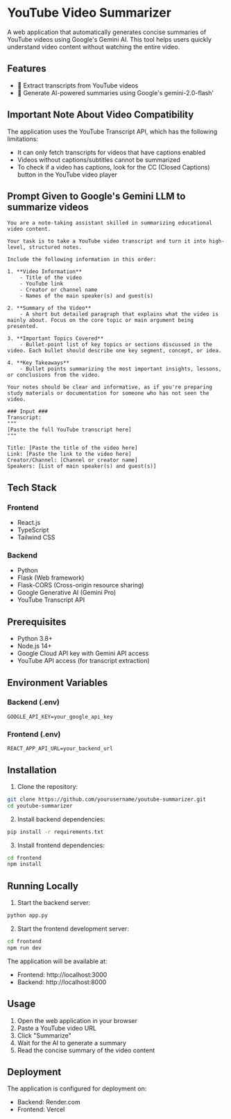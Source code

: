 # YouTube Video Summarizer

A web application that automatically generates concise summaries of YouTube videos using Google's Gemini AI. This tool helps users quickly understand video content without watching the entire video.

## Features

- 🎥 Extract transcripts from YouTube videos
- 🤖 Generate AI-powered summaries using Google's gemini-2.0-flash'

## Important Note About Video Compatibility

The application uses the YouTube Transcript API, which has the following limitations:

- It can only fetch transcripts for videos that have captions enabled
- Videos without captions/subtitles cannot be summarized
- To check if a video has captions, look for the CC (Closed Captions) button in the YouTube video player

## Prompt Given to Google's Gemini LLM to summarize videos

```
You are a note-taking assistant skilled in summarizing educational video content.

Your task is to take a YouTube video transcript and turn it into high-level, structured notes.

Include the following information in this order:

1. **Video Information**
    - Title of the video
    - YouTube link
    - Creator or channel name
    - Names of the main speaker(s) and guest(s)

2. **Summary of the Video**
    - A short but detailed paragraph that explains what the video is mainly about. Focus on the core topic or main argument being presented.

3. **Important Topics Covered**
    - Bullet-point list of key topics or sections discussed in the video. Each bullet should describe one key segment, concept, or idea.

4. **Key Takeaways**
    - Bullet points summarizing the most important insights, lessons, or conclusions from the video.

Your notes should be clear and informative, as if you're preparing study materials or documentation for someone who has not seen the video.

### Input ###
Transcript:
"""
[Paste the full YouTube transcript here]
"""

Title: [Paste the title of the video here]
Link: [Paste the link to the video here]
Creator/Channel: [Channel or creator name]
Speakers: [List of main speaker(s) and guest(s)]
```

## Tech Stack

### Frontend

- React.js
- TypeScript
- Tailwind CSS

### Backend

- Python
- Flask (Web framework)
- Flask-CORS (Cross-origin resource sharing)
- Google Generative AI (Gemini Pro)
- YouTube Transcript API

## Prerequisites

- Python 3.8+
- Node.js 14+
- Google Cloud API key with Gemini API access
- YouTube API access (for transcript extraction)

## Environment Variables

### Backend (.env)

```
GOOGLE_API_KEY=your_google_api_key
```

### Frontend (.env)

```
REACT_APP_API_URL=your_backend_url
```

## Installation

1. Clone the repository:

```bash
git clone https://github.com/yourusername/youtube-summarizer.git
cd youtube-summarizer
```

2. Install backend dependencies:

```bash
pip install -r requirements.txt
```

3. Install frontend dependencies:

```bash
cd frontend
npm install
```

## Running Locally

1. Start the backend server:

```bash
python app.py
```

2. Start the frontend development server:

```bash
cd frontend
npm run dev
```

The application will be available at:

- Frontend: http://localhost:3000
- Backend: http://localhost:8000

## Usage

1. Open the web application in your browser
2. Paste a YouTube video URL
3. Click "Summarize"
4. Wait for the AI to generate a summary
5. Read the concise summary of the video content

## Deployment

The application is configured for deployment on:

- Backend: Render.com
- Frontend: Vercel
